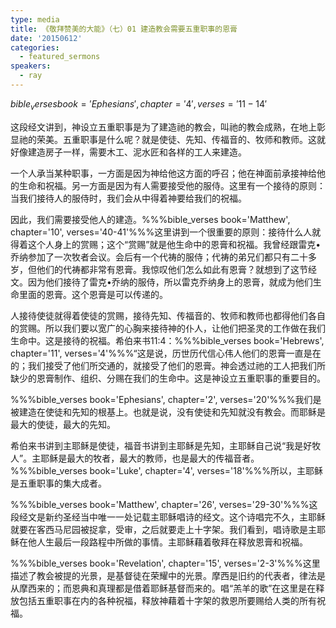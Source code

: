 ```yaml
---
type: media
title: 《敬拜赞美的大能》（七）01 建造教会需要五重职事的恩膏
date: '20150612'
categories:
  - featured_sermons
speakers:
  - ray
---
```

$bible_verses book='Ephesians', chapter='4', verses='11-14'$

这段经文讲到，神设立五重职事是为了建造祂的教会，叫祂的教会成熟，在地上彰显祂的荣美。五重职事是什么呢？就是使徒、先知、传福音的、牧师和教师。这就好像建造房子一样，需要木工、泥水匠和各样的工人来建造。

一个人承当某种职事，一方面是因为神给他这方面的呼召；他在神面前承接神给他的生命和祝福。另一方面是因为有人需要接受他的服侍。这里有一个接待的原则：当我们接待人的服侍时，我们会从中得着神要给我们的祝福。

因此，我们需要接受他人的建造。%%%bible_verses book='Matthew', chapter='10', verses='40-41'%%%这里讲到一个很重要的原则：接待什么人就得着这个人身上的赏赐；这个“赏赐”就是他生命中的恩膏和祝福。我曾经跟雷克•乔纳参加了一次牧者会议。会后有一个代祷的服侍；代祷的弟兄们都只有二十多岁，但他们的代祷都非常有恩膏。我惊叹他们怎么如此有恩膏？就想到了这节经文。因为他们接待了雷克•乔纳的服侍，所以雷克乔纳身上的恩膏，就成为他们生命里面的恩膏。这个恩膏是可以传递的。

人接待使徒就得着使徒的赏赐，接待先知、传福音的、牧师和教师也都得他们各自的赏赐。所以我们要以宽广的心胸来接待神的仆人，让他们把圣灵的工作做在我们生命中。这是接待的祝福。希伯来书11:4：%%%bible_verses book='Hebrews', chapter='11', verses='4'%%%“这是说，历世历代信心伟人他们的恩膏一直是在的；我们接受了他们所交通的，就接受了他们的恩膏。神会透过祂的工人把我们所缺少的恩膏制作、组织、分赐在我们的生命中。这是神设立五重职事的重要目的。

%%%bible_verses book='Ephesians', chapter='2', verses='20'%%%我们是被建造在使徒和先知的根基上。也就是说，没有使徒和先知就没有教会。而耶稣是最大的使徒，最大的先知。

希伯来书讲到主耶稣是使徒，福音书讲到主耶稣是先知，主耶稣自己说“我是好牧人”。主耶稣是最大的牧者，最大的教师，也是最大的传福音者。%%%bible_verses book='Luke', chapter='4', verses='18'%%%所以，主耶稣是五重职事的集大成者。

%%%bible_verses book='Matthew', chapter='26', verses='29-30'%%%这段经文是新约圣经当中唯一一处记载主耶稣唱诗的经文。这个诗唱完不久，主耶稣就要在客西马尼园被捉拿，受审，之后就要走上十字架。我们看到，唱诗歌是主耶稣在他人生最后一段路程中所做的事情。主耶稣藉着敬拜在释放恩膏和祝福。

%%%bible_verses book='Revelation', chapter='15', verses='2-3'%%%这里描述了教会被提的光景，是基督徒在荣耀中的光景。摩西是旧约的代表者，律法是从摩西来的；而恩典和真理都是借着耶稣基督而来的。唱“羔羊的歌”在这里是在释放包括五重职事在内的各种祝福，释放神藉着十字架的救恩所要赐给人类的所有祝福。
